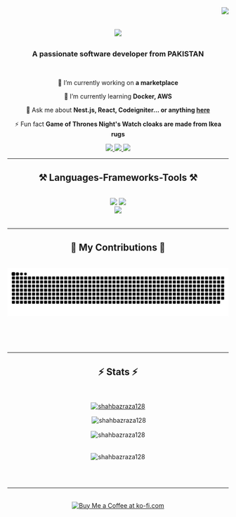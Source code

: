 <img align="right" src="https://visitor-badge.laobi.icu/badge?page_id=salesp07.salesp07" />

<h1 align="center">
    <img src="https://readme-typing-svg.herokuapp.com/?font=Righteous&size=35&center=true&vCenter=true&width=500&height=70&duration=4000&lines=Hi+There!+👋;+I'm+SHAHBAZ+RAZA!;" />
</h1>

<h3 align="center">A passionate software developer from PAKISTAN </h3>

<br/>

<div align="center">
 
 🔭 I’m currently working on **a marketplace**
 
 🌱 I’m currently learning **Docker, AWS**

💬 Ask me about **Nest.js, React, Codeigniter... or anything [here](https://github.com/SHAHBAZRAZA128/SHAHBAZRAZA128/issues)**

⚡ Fun fact **Game of Thrones Night's Watch cloaks are made from Ikea rugs**

 </div>
 
<div align="center"> 
  <a href="mailto:shahbazraza1281@gmail.com">
    <img src="https://img.shields.io/badge/Gmail-333333?style=for-the-badge&logo=gmail&logoColor=red" />
  </a>
  <a href="https://linkedin.com/in/shahbazprince" target="_blank">
    <img src="https://img.shields.io/badge/LinkedIn-0077B5?style=for-the-badge&logo=linkedin&logoColor=white" target="_blank" />
  </a>
  <a href="https://shahbazraza128.github.io/portfolio/" target="_blank">
     <img src="https://img.shields.io/badge/Portfolio-FF5722?style=for-the-badge&logo=todoist&logoColor=white" target="_blank" /> <!-- sqlite, safari, google-chrome are other good icon options -->
  </a>
</div>

 <hr/>
 
<h2 align="center">⚒️ Languages-Frameworks-Tools ⚒️</h2>
<br/>
<div align="center">
    <img src="https://skillicons.dev/icons?i=react,bootstrap,mui,html,css,vscode,tailwind,phpstorm,postman,powershell,replit,github,figma,git" />
   <img src="https://logowik.com/content/uploads/images/651_codeigniter.jpg" width="62"/><br>
    <img src="https://skillicons.dev/icons?i=nestjs,nodejs,javascript,typescript,express,php,mysql,postgresql,cpp,laravel,npm,windows,svg,jquery" />
</div>

<br/>
<hr/>

<div align="center">
  <h2>🐍 My Contributions 🐍</h2>
  <br>
  <img alt="snake eating my contributions" src="https://raw.githubusercontent.com/salesp07/salesp07/output/github-contribution-grid-snake.svg" />
  
  <br/><br/><br/>
</div>

<hr/>

<h2 align="center">⚡ Stats ⚡</h2>
<br>
<div align=center>
    

<p align="center"> <a href="https://github.com/ryo-ma/github-profile-trophy"><img src="https://github-profile-trophy.vercel.app/?username=shahbazraza128&theme=darkhub" alt="shahbazraza128" /></a> </p>



<p>&nbsp;<img align="center" src="https://github-readme-stats.vercel.app/api?username=shahbazraza128&show_icons=true&theme=react&rank_icon=github&border_radius=10" alt="shahbazraza128" /></p>

<p><img align="center" src="https://github-readme-streak-stats.herokuapp.com/?user=shahbazraza128&theme=react&border_radius=10" alt="shahbazraza128" /></p>


<br/>
<img align="center" src="https://github-readme-stats.vercel.app/api/top-langs?username=shahbazraza128&show_icons=true&hide=HTML&langs_count=8&layout=compact&theme=react&border_radius=10&size_weight=0.5&count_weight=0.5&exclude_repo=github-readme-stats" alt="shahbazraza128" />

 
</div>

<br/><br/>

<hr/>

<br/>

<div align="center">
<a href='https://ko-fi.com/shahbazraza' target='_blank'><img height='64' style='border:0px;height:64px;' src='https://storage.ko-fi.com/cdn/kofi1.png?v=3' border='0' alt='Buy Me a Coffee at ko-fi.com' /></a>
</div>

<br/>
